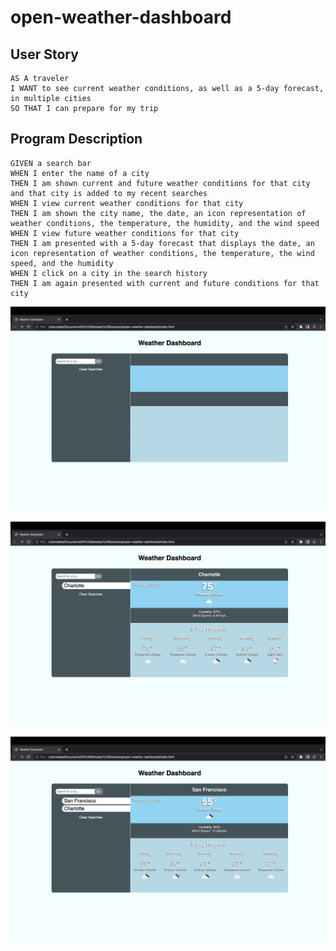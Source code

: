 # open-weather-dashboard

## User Story

```
AS A traveler
I WANT to see current weather conditions, as well as a 5-day forecast, in multiple cities
SO THAT I can prepare for my trip
```
## Program Description

```
GIVEN a search bar
WHEN I enter the name of a city
THEN I am shown current and future weather conditions for that city and that city is added to my recent searches
WHEN I view current weather conditions for that city
THEN I am shown the city name, the date, an icon representation of weather conditions, the temperature, the humidity, and the wind speed
WHEN I view future weather conditions for that city
THEN I am presented with a 5-day forecast that displays the date, an icon representation of weather conditions, the temperature, the wind speed, and the humidity
WHEN I click on a city in the search history
THEN I am again presented with current and future conditions for that city
```
![Empty Dashboard](/assets/Screen%20Shot%202022-07-28%20at%206.25.09%20AM.png)

![Charlotte Weather](/assets/Screen%20Shot%202022-07-28%20at%206.25.25%20AM.png)

![San Francisco Weather](/assets/Screen%20Shot%202022-07-28%20at%206.25.48%20AM.png)

